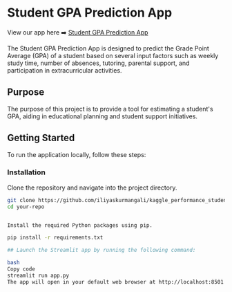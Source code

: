 # Student GPA Prediction App

View our app here ➡️ [Student GPA Prediction App](https://your-app-url.com)

The Student GPA Prediction App is designed to predict the Grade Point Average (GPA) of a student based on several input factors such as weekly study time, number of absences, tutoring, parental support, and participation in extracurricular activities.

## Purpose

The purpose of this project is to provide a tool for estimating a student's GPA, aiding in educational planning and student support initiatives.

## Getting Started

To run the application locally, follow these steps:

### Installation

Clone the repository and navigate into the project directory.

```bash
git clone https://github.com/iliyaskurmangali/kaggle_performance_student.git
cd your-repo


Install the required Python packages using pip.

pip install -r requirements.txt

## Launch the Streamlit app by running the following command:

bash
Copy code
streamlit run app.py
The app will open in your default web browser at http://localhost:8501
